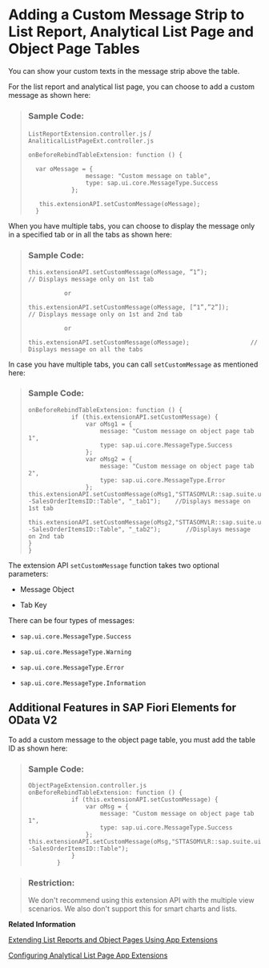 <!-- loio0fdbefb48d6446bb9ed20ca42942aa10 -->

# Adding a Custom Message Strip to List Report, Analytical List Page and Object Page Tables

You can show your custom texts in the message strip above the table.

For the list report and analytical list page, you can choose to add a custom message as shown here:

> ### Sample Code:  
> `ListReportExtension.controller.js` / `AnaliticalListPageExt.controller.js`
> 
> ```
> onBeforeRebindTableExtension: function () {
>           
>   var oMessage = {
>                 message: "Custom message on table",
>                 type: sap.ui.core.MessageType.Success
>             };
> 
>    this.extensionAPI.setCustomMessage(oMessage);
>   }
> 
> ```

When you have multiple tabs, you can choose to display the message only in a specified tab or in all the tabs as shown here:

> ### Sample Code:  
> ```
> this.extensionAPI.setCustomMessage(oMessage, ”1”);         	        // Displays message only on 1st tab
> 
> 			or
> 
> this.extensionAPI.setCustomMessage(oMessage, [“1”,”2”]);        // Displays message only on 1st and 2nd tab
> 
> 			or
> 
> this.extensionAPI.setCustomMessage(oMessage); 		        // Displays message on all the tabs
> 
> ```

In case you have multiple tabs, you can call `setCustomMessage` as mentioned here:

> ### Sample Code:  
> ```
> onBeforeRebindTableExtension: function () {
>             if (this.extensionAPI.setCustomMessage) {
>                 var oMsg1 = {
>                     message: "Custom message on object page tab 1",
>                     type: sap.ui.core.MessageType.Success
>                 };
>                 var oMsg2 = {
>                     message: "Custom message on object page tab 2",
>                     type: sap.ui.core.MessageType.Error
>                 };
> this.extensionAPI.setCustomMessage(oMsg1,"STTASOMVLR::sap.suite.ui.generic.template.ObjectPage.view.Details::C_STTA_SalesOrder_WD_20--SalesOrderItemsID::Table", "_tab1");    //Displays message on 1st tab
>                     this.extensionAPI.setCustomMessage(oMsg2,"STTASOMVLR::sap.suite.ui.generic.template.ObjectPage.view.Details::C_STTA_SalesOrder_WD_20--SalesOrderItemsID::Table", "_tab2");       //Displays message on 2nd tab
> }
> }
> 
> ```

The extension API `setCustomMessage` function takes two optional parameters:

-   Message Object

-   Tab Key

There can be four types of messages:

-   `sap.ui.core.MessageType.Success`

-   `sap.ui.core.MessageType.Warning`

-   `sap.ui.core.MessageType.Error`

-   `sap.ui.core.MessageType.Information`




## Additional Features in SAP Fiori Elements for OData V2

To add a custom message to the object page table, you must add the table ID as shown here:

> ### Sample Code:  
> ```
> ObjectPageExtension.controller.js
> onBeforeRebindTableExtension: function () {
>             if (this.extensionAPI.setCustomMessage) {
>                 var oMsg = {
>                     message: "Custom message on object page tab 1",
>                     type: sap.ui.core.MessageType.Success
>                 };
> this.extensionAPI.setCustomMessage(oMsg,"STTASOMVLR::sap.suite.ui.generic.template.ObjectPage.view.Details::C_STTA_SalesOrder_WD_20--SalesOrderItemsID::Table");           
>             }
>         }
> 
> ```

> ### Restriction:  
> We don't recommend using this extension API with the multiple view scenarios. We also don't support this for smart charts and lists.

**Related Information**  


[Extending List Reports and Object Pages Using App Extensions](extending-list-reports-and-object-pages-using-app-extensions-a892eb8.md "Various framework extension points are available for list reports and object pages.")

[Configuring Analytical List Page App Extensions](configuring-analytical-list-page-app-extensions-9504fb4.md "This section provides some of the advance configurations and extensions for your application.")

